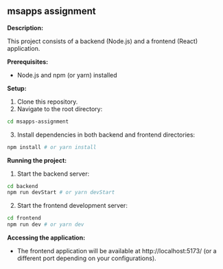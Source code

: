 ## msapps assignment

**Description:**

This project consists of a backend (Node.js) and a frontend (React) application.

**Prerequisites:**

- Node.js and npm (or yarn) installed

**Setup:**

1. Clone this repository.
2. Navigate to the root directory:

```bash
cd msapps-assignment
```

3. Install dependencies in both backend and frontend directories:

```bash
npm install # or yarn install
```

**Running the project:**

1. Start the backend server:

```bash
cd backend
npm run devStart # or yarn devStart
```

2. Start the frontend development server:

```bash
cd frontend
npm run dev # or yarn dev
```

**Accessing the application:**

- The frontend application will be available at http://localhost:5173/ (or a different port depending on your configurations).
